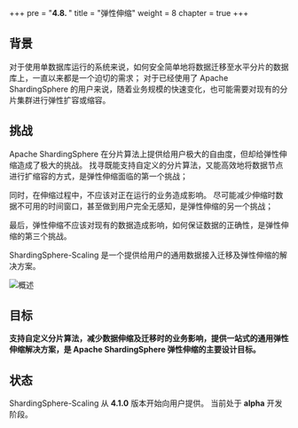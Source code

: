 +++
pre = "<b>4.8. </b>"
title = "弹性伸缩"
weight = 8
chapter = true
+++

## 背景

对于使用单数据库运行的系统来说，如何安全简单地将数据迁移至水平分片的数据库上，一直以来都是一个迫切的需求；
对于已经使用了 Apache ShardingSphere 的用户来说，随着业务规模的快速变化，也可能需要对现有的分片集群进行弹性扩容或缩容。

## 挑战

Apache ShardingSphere 在分片算法上提供给用户极大的自由度，但却给弹性伸缩造成了极大的挑战。
找寻既能支持自定义的分片算法，又能高效地将数据节点进行扩缩容的方式，是弹性伸缩面临的第一个挑战；

同时，在伸缩过程中，不应该对正在运行的业务造成影响。
尽可能减少伸缩时数据不可用的时间窗口，甚至做到用户完全无感知，是弹性伸缩的另一个挑战；

最后，弹性伸缩不应该对现有的数据造成影响，如何保证数据的正确性，是弹性伸缩的第三个挑战。

ShardingSphere-Scaling 是一个提供给用户的通用数据接入迁移及弹性伸缩的解决方案。

![概述](https://shardingsphere.apache.org/document/current/img/scaling/overview_v2.png)

## 目标

**支持自定义分片算法，减少数据伸缩及迁移时的业务影响，提供一站式的通用弹性伸缩解决方案，是 Apache ShardingSphere 弹性伸缩的主要设计目标。**

## 状态

ShardingSphere-Scaling 从 **4.1.0** 版本开始向用户提供。
当前处于 **alpha** 开发阶段。
